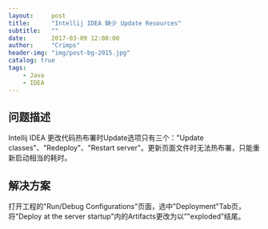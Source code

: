```yaml
---
layout:     post
title:      "Intellij IDEA 缺少 Update Resources"
subtitle:   ""
date:       2017-03-09 12:00:00
author:     "Crimps"
header-img: "img/post-bg-2015.jpg"
catalog: true
tags:
    - Java
    - IDEA
---
```

## 问题描述
Intellij IDEA 更改代码热布署时Update选项只有三个："Update classes"、"Redeploy"、"Restart server"。更新页面文件时无法热布署，只能重新启动相当的耗时。  
## 解决方案
打开工程的"Run/Debug Configurations"页面，选中"Deployment"Tab页，将"Deploy at the server startup"内的Artifacts更改为以”"exploded"结尾。